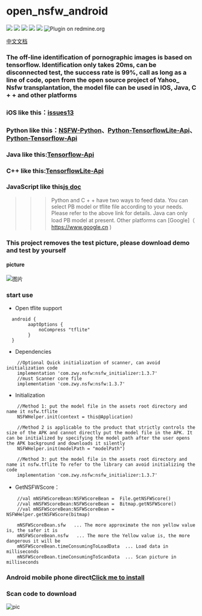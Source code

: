 # open_nsfw_android
[![](https://img.shields.io/badge/JCenter-1.3.7-brightgreen.svg)](https://github.com/devzwy/open_nsfw_android)  [![](https://img.shields.io/badge/Base-TensorFlow-brightgreen.svg)](https://github.com/devzwy/open_nsfw_android) [![](https://img.shields.io/badge/license-Apache%202-green.svg)](https://www.apache.org/licenses/LICENSE-2.0)
[![](https://img.shields.io/badge/%E4%BD%9C%E8%80%85-Jason-orange.svg)](https://github.com/devzwy/open_nsfw_android) [![](https://img.shields.io/badge/QQ-3648415-brightgreen.svg)](https://github.com/devzwy/open_nsfw_android) ![Plugin on redmine.org](https://img.shields.io/redmine/plugin/stars/redmine_xlsx_format_issue_exporter?color=1&logo=1)

[中文文档](https://github.com/devzwy/open_nsfw_android/blob/dev/README.md)


### The off-line identification of pornographic images is based on tensorflow. Identification only takes 20ms, can be disconnected test, the success rate is 99%, call as long as a line of code, open from the open source project of Yahoo_ Nsfw transplantation, the model file can be used in IOS, Java, C + + and other platforms
### iOS like this：[issues13](https://github.com/devzwy/open_nsfw_android/issues/13)
### Python like this：[NSFW-Python](https://github.com/devzwy/NSFW-Python)、[Python-TensorflowLite-Api](https://tensorflow.google.cn/api_docs/python/tf/lite)、[Python-Tensorflow-Api](https://tensorflow.google.cn/api_docs/python/tf)
### Java like this:[Tensorflow-Api](https://tensorflow.google.cn/api_docs/java/reference/org/tensorflow/package-summary)
### C++  like this:[TensorflowLite-Api](https://tensorflow.google.cn/lite/api_docs/cc)
### JavaScript like this[js doc](https://js.tensorflow.org/api/latest/)
>>> Python and C + + have two ways to feed data. You can select PB model or tflite file according to your needs. Please refer to the above link for details. Java can only load PB model at present. Other platforms can [Google]（ https://www.google.cn )
### This project removes the test picture, please download demo and test by yourself
#### picture
![图片](https://github.com/devzwy/open_nsfw_android/blob/dev/demopic.png)



### start use

- Open tflite support

```
  android {
        aaptOptions {
            noCompress "tflite"
        }
  }
```
- Dependencies

```
    //Optional Quick initialization of scanner, can avoid initialization code
    implementation 'com.zwy.nsfw:nsfw_initializer:1.3.7'
    //must Scanner core file
    implementation 'com.zwy.nsfw:nsfw:1.3.7'
```

- Initialization

```
    //Method 1: put the model file in the assets root directory and name it nsfw.tflite
    NSFWHelper.init(context = this@Application)

    //Method 2 is applicable to the product that strictly controls the size of the APK and cannot directly put the model file in the APK. It can be initialized by specifying the model path after the user opens the APK background and downloads it silently
    NSFWHelper.init(modelPath = "modelPath")

    //Method 3: put the model file in the assets root directory and name it nsfw.tflite To refer to the library can avoid initializing the code
    implementation 'com.zwy.nsfw:nsfw_initializer:1.3.7'

```
- GetNSFWScore：

```
    //val mNSFWScoreBean:NSFWScoreBean =  File.getNSFWScore()
    //val mNSFWScoreBean:NSFWScoreBean =  Bitmap.getNSFWScore()
    //val mNSFWScoreBean:NSFWScoreBean = NSFWHelper.getNSFWScore(bitmap)

    mNSFWScoreBean.sfw   ... The more approximate the non yellow value is, the safer it is
    mNSFWScoreBean.nsfw   ... The more the Yellow value is, the more dangerous it will be
    mNSFWScoreBean.timeConsumingToLoadData  ... Load data in milliseconds
    mNSFWScoreBean.timeConsumingToScanData  ... Scan picture in milliseconds
```

### Android mobile phone direct[Click me to install](http://d.6short.com/q9cv)

### Scan code to download

![pic](https://github.com/devzwy/open_nsfw_android/blob/dev/img/2.png)